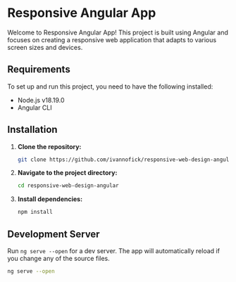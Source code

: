 # Responsive Angular App

Welcome to Responsive Angular App! This project is built using Angular and focuses on creating a responsive web application that adapts to various screen sizes and devices.

## Requirements

To set up and run this project, you need to have the following installed:

- Node.js v18.19.0
- Angular CLI

## Installation

1. **Clone the repository:**

    ```bash
    git clone https://github.com/ivannofick/responsive-web-design-angular.git
    ```

2. **Navigate to the project directory:**

    ```bash
    cd responsive-web-design-angular
    ```

3. **Install dependencies:**

    ```bash
    npm install
    ```

## Development Server

Run `ng serve --open` for a dev server. The app will automatically reload if you change any of the source files.

```bash
ng serve --open
